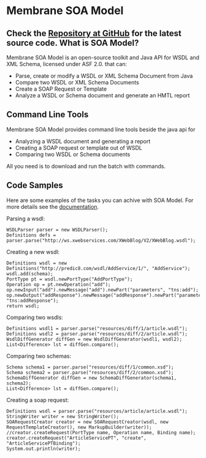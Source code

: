 Membrane SOA Model 
==================
Check the [Repository at GitHub](https://github.com/membrane/soa-model) for the latest source code.
What is SOA Model?
-
Membrane SOA Model is an open-source toolkit and Java API for WSDL and XML Schema, licensed under ASF 2.0. that can:

- Parse, create or modify a WSDL or XML Schema Document from Java
- Compare two WSDL or XML Schema Documents
- Create a SOAP Request or Template
- Analyze a WSDL or Schema document and generate an HMTL report

Command Line Tools
------------------
Membrane SOA Model provides command line tools beside the java api for

- Analyzing a WSDL document and generating a report
- Creating a SOAP request or template out of WSDL
- Comparing two WSDL or Schema documents

All you need is to download and run the batch with commands.

Code Samples
-----------
Here are some examples of the tasks you can achive with SOA Model.
For more details see the [documentation](http://membrane-soa.org/soa-model-doc/).

Parsing a wsdl:

    WSDLParser parser = new WSDLParser();
    Definitions defs = parser.parse("http://ws.xwebservices.com/XWebBlog/V2/XWebBlog.wsdl");

Creating a new wsdl:

    Definitions wsdl = new Definitions("http://predic8.com/wsdl/AddService/1/", "AddService");
    wsdl.add(schema);
    PortType pt = wsdl.newPortType("AddPortType");
    Operation op = pt.newOperation("add");
    op.newInput("add").newMessage("add").newPart("parameters", "tns:add");
    op.newOutput("addResponse").newMessage("addResponse").newPart("parameters", "tns:addResponse");
    return wsdl;
Comparing two wsdls:

    Definitions wsdl1 = parser.parse("resources/diff/1/article.wsdl");
    Definitions wsdl2 = parser.parse("resources/diff/2/article.wsdl");
    WsdlDiffGenerator diffGen = new WsdlDiffGenerator(wsdl1, wsdl2);
    List<Difference> lst = diffGen.compare();
Comparing two schemas:

    Schema schema1 = parser.parse("resources/diff/1/common.xsd"); 
    Schema schema2 = parser.parse("resources/diff/2/common.xsd");
    SchemaDiffGenerator diffGen = new SchemaDiffGenerator(schema1, schema2);
    List<Difference> lst = diffGen.compare();
Creating a soap request:

    Definitions wsdl = parser.parse("resources/article/article.wsdl");
    StringWriter writer = new StringWriter();
    SOARequestCreator creator = new SOARequestCreator(wsdl, new RequestTemplateCreator(), new MarkupBuilder(writer));
    //creator.createRequest(PortType name, Operation name, Binding name);
    creator.createRequest("ArticleServicePT", "create", "ArticleServicePTBinding");
    System.out.println(writer);
